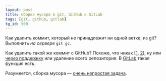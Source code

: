 ```yaml
---
layout: post
title: Сборка мусора в git, GitHub и GitLab
tags: [git, github, gitlab]
tg_id: 500
---
```

Как удалить коммит, который не принадлежит ни одной ветке, из git? Выполнить _на сервере_ `git gc`.

Как удалить такой же коммит с GitHub? Похоже, что никак [[1](https://stackoverflow.com/questions/9135095/git-gc-aggressive-push-to-server), [2](https://stackoverflow.com/questions/4367977/how-to-remove-a-dangling-commit-from-github/4368673)], ну или [через поддержку](https://docs.github.com/en/authentication/keeping-your-account-and-data-secure/removing-sensitive-data-from-a-repository#fully-removing-the-data-from-github) или удаление всего репозитория. В [GitLab](https://docs.gitlab.com/ee/administration/housekeeping.html) такая функция есть.

Разумеется, сборка мусора — [очень непростая задача](https://github.blog/2022-09-13-scaling-gits-garbage-collection/).
